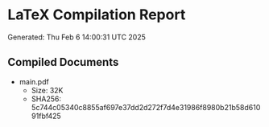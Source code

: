# LaTeX Compilation Report
Generated: Thu Feb  6 14:00:31 UTC 2025
## Compiled Documents
- main.pdf
  - Size: 32K
  - SHA256: 5c744c05340c8855af697e37dd2d272f7d4e31986f8980b21b58d61091fbf425
